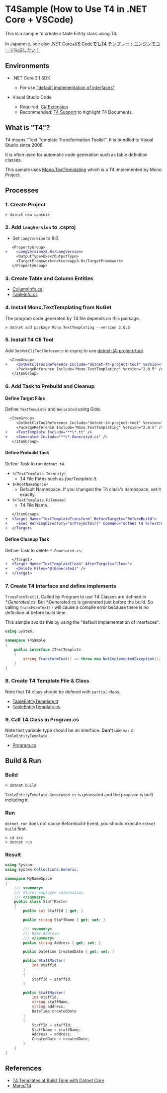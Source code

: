 # T4Sample (How to Use T4 in .NET Core + VSCode)

This is a sample to create a table Entity class using T4.

In Japanese, see also [.NET Core+VS CodeでもT4 テンプレートエンジンでコード生成したい！](https://qiita.com/nogic1008/items/2c4049d43a11e83df15b)

## Environments

- .NET Core 3.1 SDK
  - For use ["default implementation of interfaces"](https://docs.microsoft.com/dotnet/csharp/tutorials/default-interface-members-versions).

- Visual Studio Code
  - Required: [C# Extension](https://marketplace.visualstudio.com/items?itemName=ms-vscode.csharp)
  - Recommended: [T4 Support](https://marketplace.visualstudio.com/items?itemName=zbecknell.t4-support) to highlight T4 Documents.

## What is "T4"?

T4 means "Text Template Transformation Toolkit".
It is bundled to Visual Studio since 2008.

It is often used for automatic code generation such as table definition classes.

This sample uses [Mono.TextTemplating](https://github.com/mono/t4) which is a T4 implemented by Mono Project.

## Processes

### 1. Create Project

```console
> dotnet new console
```

### 2. Add `LangVersion` to .csproj

- Set `LangVersion` to *8.0*.

```diff
   <PropertyGroup>
+    <LangVersion>8.0</LangVersion>
     <OutputType>Exe</OutputType>
     <TargetFramework>netcoreapp3.0</TargetFramework>
   </PropertyGroup>
```

### 3. Create Table and Column Entities

- [ColumnInfo.cs](./src/ColumnInfo.cs)
- [TableInfo.cs](./src/TableInfo.cs)

### 4. Install Mono.TextTemplating from NuGet

The program code generated by T4 file depends on this package.

```console
> dotnet add package Mono.TextTemplating --version 2.0.5
```

### 5. Install T4 Cli Tool

Add `DotNetCliToolReference` in csproj to use [dotnet-t4-project-tool](https://www.nuget.org/packages/dotnet-t4-project-tool/).

```diff
  <ItemGroup>
+    <DotNetCliToolReference Include="dotnet-t4-project-tool" Version="2.0.5" />
     <PackageReference Include="Mono.TextTemplating" Version="2.0.5" />
   </ItemGroup>
```

### 6. Add Task to Prebuild and Cleanup

#### Define Target Files

Define `TextTemplate` and `Genarated` using Glob.

```diff
  <ItemGroup>
     <DotNetCliToolReference Include="dotnet-t4-project-tool" Version="2.0.5" />
     <PackageReference Include="Mono.TextTemplating" Version="2.0.5" />
+    <TextTemplate Include="**\*.tt" />
+    <Generated Include="**\*.Generated.cs" />
   </ItemGroup>
```

#### Define Prebuild Task

Define Task to run `dotnet t4`.

- `%(TextTemplate.Identity)`
  - T4 File Paths such as *foo/Template.tt*.
- `$(RootNameSpace)`
  - Default Namespace.
  If you changed the T4 class's namespace, set it exactly.
- `%(TextTemplate.Filename)`
  - T4 File Name.

```diff
   </ItemGroup>
+  <Target Name="TextTemplateTransform" BeforeTargets="BeforeBuild">
+    <Exec WorkingDirectory="$(ProjectDir)" Command="dotnet t4 %(TextTemplate.Identity) -c $(RootNameSpace).%(TextTemplate.Filename) -o %(TextTemplate.Filename).Generated.cs" />
+  </Target>
```

#### Define Cleanup Task

Define Task to delete `*.Generated.cs`.

```diff
   </Target>
+  <Target Name="TextTemplateClean" AfterTargets="Clean">
+    <Delete Files="@(Generated)" />
+  </Target>
```

### 7. Create T4 Interface and define implements

`TransFormText()`, Called by Program to use T4 Classes are defined in *\*.Generated.cs*.
But \*.Generated.cs is generated just before the build.
So calling `TransFormText()` will cause a compile error because there is no definition at before build time.

This sample avoids this by using the "default implementation of interfaces".

```csharp
using System;

namespace T4Sample
{
    public interface ITextTemplate
    {
        string TransformText() => throw new NotImplementedException();
    }
}
```

### 8. Create T4 Template File & Class

Note that T4 class should be defined with `partial` class.

- [TableEntityTemplate.tt](./src/TableEntityTemplate.tt)
- [TableEntityTemplate.cs](./src/TableEntityTemplate.cs)

### 9. Call T4 Class in Program.cs

Note that variable type should be an interface. **Don't** use `var` or `TableEntityTemplate`.

- [Program.cs](./src/Program.cs)

## Build & Run

### Build

```console
> dotnet build
```

`TableEntityTemplate.Generated.cs` is generated and the program is built including it.

### Run

`dotnet run` does not cause Beforebuild-Event, you should execute `dotnet build` first.

```console
> cd src
> dotnet run
```

### Result

```csharp
using System;
using System.Collections.Generic;

namespace MyNameSpace
{
    /// <summery>
    /// Stores employee information.
    /// </summery>
    public class StaffMaster
    {
        public int StaffId { get; }

        public string StaffName { get; set; }

        /// <summery>
        /// Home Address.
        /// </summery>
        public string Address { get; set; }

        public DateTime CreatedDate { get; set; }

        public StaffMaster(
            int staffId
        )
        {
            StaffId = staffId;
        }

        public StaffMaster(
            int staffId,
            string staffName,
            string address,
            DateTime createdDate
        )
        {
            StaffId = staffId;
            StaffName = staffName;
            Address = address;
            CreatedDate = createdDate;
        }
    }
}
```

## References

- [T4 Templates at Build Time with Dotnet Core](https://notquitepure.info/2018/12/12/T4-Templates-at-Build-Time-With-Dotnet-Core/)
- [Mono/T4](https://github.com/mono/t4)
